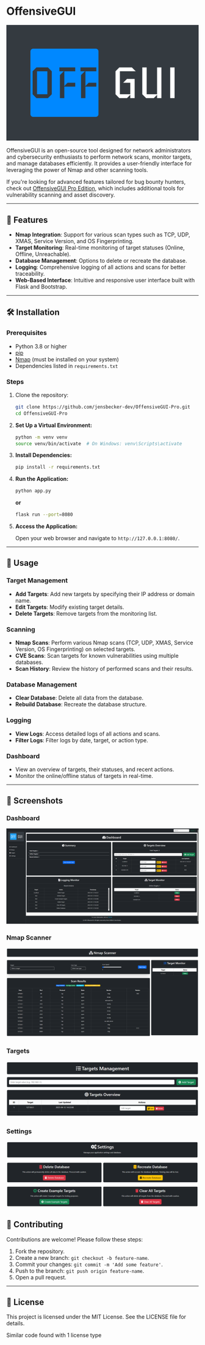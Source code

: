 # OffensiveGUI

![OffensiveGUI](static/images/logo.svg)

OffensiveGUI is an open-source tool designed for network administrators and cybersecurity enthusiasts to perform network scans, monitor targets, and manage databases efficiently. It provides a user-friendly interface for leveraging the power of Nmap and other scanning tools.

If you're looking for advanced features tailored for bug bounty hunters, check out [OffensiveGUI Pro Edition](https://github.com/jensbecker-dev/OffensiveGUI-Pro), which includes additional tools for vulnerability scanning and asset discovery.

---

## 🚀 Features

- **Nmap Integration**: Support for various scan types such as TCP, UDP, XMAS, Service Version, and OS Fingerprinting.
- **Target Monitoring**: Real-time monitoring of target statuses (Online, Offline, Unreachable).
- **Database Management**: Options to delete or recreate the database.
- **Logging**: Comprehensive logging of all actions and scans for better traceability.
- **Web-Based Interface**: Intuitive and responsive user interface built with Flask and Bootstrap.

---

## 🛠️ Installation

### Prerequisites

- Python 3.8 or higher
- [pip](https://pip.pypa.io/en/stable/)
- [Nmap](https://nmap.org/) (must be installed on your system)
- Dependencies listed in `requirements.txt`

### Steps

1. Clone the repository:
   ```bash
   git clone https://github.com/jensbecker-dev/OffensiveGUI-Pro.git
   cd OffensiveGUI-Pro
   ```

2. **Set Up a Virtual Environment:**
   ```bash
   python -m venv venv
   source venv/bin/activate  # On Windows: venv\Scripts\activate
   ```

3. **Install Dependencies:**
   ```bash
   pip install -r requirements.txt
   ```

4. **Run the Application:**
   ```bash
   python app.py
   ```

   **or**

   ```bash
   flask run --port=8080
   ```

5. **Access the Application:**

   Open your web browser and navigate to `http://127.0.0.1:8080/`.

---

## 📖 Usage

### Target Management
- **Add Targets**: Add new targets by specifying their IP address or domain name.
- **Edit Targets**: Modify existing target details.
- **Delete Targets**: Remove targets from the monitoring list.

### Scanning
- **Nmap Scans**: Perform various Nmap scans (TCP, UDP, XMAS, Service Version, OS Fingerprinting) on selected targets.
- **CVE Scans**: Scan targets for known vulnerabilities using multiple databases.
- **Scan History**: Review the history of performed scans and their results.

### Database Management
- **Clear Database**: Delete all data from the database.
- **Rebuild Database**: Recreate the database structure.

### Logging
- **View Logs**: Access detailed logs of all actions and scans.
- **Filter Logs**: Filter logs by date, target, or action type.

### Dashboard
- View an overview of targets, their statuses, and recent actions.
- Monitor the online/offline status of targets in real-time.

---

## 📸 Screenshots

### Dashboard

![alt text](screenshots/dashboard.png)

### Nmap Scanner

![alt text](screenshots/nmap.png)

### Targets

![alt text](screenshots/targets.png)

### Settings

![alt text](screenshots/settings.png)

## 🤝 Contributing

Contributions are welcome! Please follow these steps:

1. Fork the repository.
2. Create a new branch: `git checkout -b feature-name`.
3. Commit your changes: `git commit -m 'Add some feature'`.
4. Push to the branch: `git push origin feature-name`.
5. Open a pull request.

---

## 📜 License

This project is licensed under the MIT License. See the LICENSE file for details.


Similar code found with 1 license type